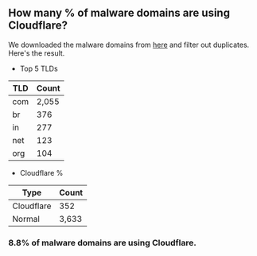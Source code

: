 ## How many % of malware domains are using Cloudflare?


We downloaded the malware domains from [here](https://urlhaus.abuse.ch) and filter out duplicates.
Here's the result.


[//]: # (start replacement)


- Top 5 TLDs

| TLD | Count |
| --- | --- |
| com | 2,055 |
| br | 376 |
| in | 277 |
| net | 123 |
| org | 104 |


- Cloudflare %

| Type | Count |
| --- | --- |
| Cloudflare | 352 |
| Normal | 3,633 |


### 8.8% of malware domains are using Cloudflare.